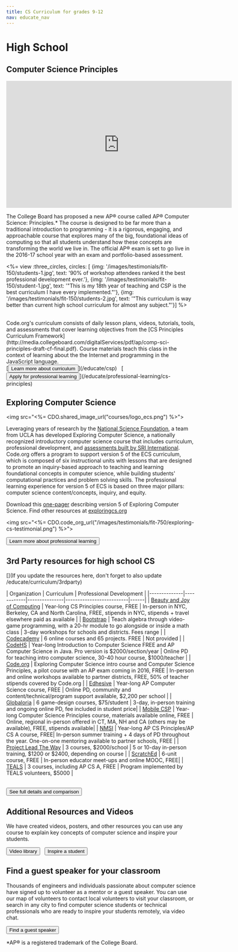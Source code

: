 ```yaml
---
title: CS Curriculum for grades 9-12
nav: educate_nav
---
```


# High School 

## Computer Science Principles

<iframe width="600" height="337" src="https://www.youtube.com/embed/HoKRZRI9IDk" frameborder="0" allowfullscreen></iframe>
<br />

The College Board has proposed a new AP® course called AP® Computer Science: Principles.*  The course is designed to be far more than a traditional introduction to programming - it is a rigorous, engaging, and approachable course that explores many of the big, foundational ideas of computing so that all students understand how these concepts are transforming the world we live in. The official AP® exam is set to go live in the 2016-17 school year with an exam and portfolio-based assessment.

<%= view :three_circles, circles: [
{img: '/images/testimonials/fit-150/students-1.jpg', text: '90% of workshop attendees ranked it the best professional development ever.'},
{img: '/images/testimonials/fit-150/student-1.jpg', text: '"This is my 18th year of teaching and CSP is the best curriculum I have every implemented."'},
{img: '/images/testimonials/fit-150/students-2.jpg', text: '"This curriculum is way better than current high school curriculum for almost any subject."'}] %>

<br />
Code.org's curriculum consists of daily lesson plans, videos, tutorials, tools, and assessments that cover learning objectives from the [CS Principles Curriculum Framework](http://media.collegeboard.com/digitalServices/pdf/ap/comp-sci-principles-draft-cf-final.pdf). Course materials teach this class in the context of learning about the the Internet and programming in the JavaScript language.

<br />
[<button>Learn more about curriculum</button>](/educate/csp) &nbsp;&nbsp;[<button>Apply for professional learning</button>](/educate/professional-learning/cs-principles)


## Exploring Computer Science

<img src="<%= CDO.shared_image_url("courses/logo_ecs.png") %>">

Leveraging years of research by the [National Science Foundation](http://www.nsf.gov/funding/pgm_summ.jsp?pims_id=503582&org=CISE), a team from UCLA has developed Exploring Computer Science, a nationally recognized introductory computer science course that includes curriculum, professional development, and [assessments built by SRI International](http://pact.sri.com/resources.html). Code.org offers a program to support version 5 of the ECS curriculum, which is composed of six instructional units with lessons that are designed to promote an inquiry-based approach to teaching and learning foundational concepts in computer science, while building students' computational practices and problem solving skills. The professional learning experience for version 5 of ECS is based on three major pillars: computer science content/concepts, inquiry, and equity.

Download this [one-pager](/files/ECSonepager.pdf) describing version 5 of Exploring Computer Science.
Find other resources at [exploringcs.org](http://www.exploringcs.org/)

<img src="<%= CDO.code_org_url("/images/testimonials/fit-750/exploring-cs-testimonial.png") %>">

[<button>Learn more about professional learning</button>](/educate/professional-learning/exploring-cs)

## 3rd Party resources for high school CS

[](If you update the resources here, don't forget to also update /educate/curriculum/3rdparty)

| Organization | Curriculum | Professional Development |
|--------------|------------|---------------|--------------------------|------|
| [Beauty and Joy of Computing](http://bjc.berkeley.edu/) | Year-long CS Principles course, FREE | In-person in NYC, Berkeley, CA and North Carolina, FREE, stipends in NYC, stipends + travel elsewhere paid as available |
| [Bootstrap](http://www.bootstrapworld.org/) | Teach algebra through video-game programming, with a 20-hr module to go alongside or inside a math class | 3-day workshops for schools and districts. Fees range |
| [Codecademy](http://www.codecademy.com/learn?utm_campaign=reskillusa) | 6 online courses and 65 projects. FREE | Not provided |
| [CodeHS](https://codehs.com) | Year-long Introduction to Computer Science FREE and AP Computer Science in Java. Pro version is $2000/section/year | Online PD for teaching intro computer science, 30-40 hour course, $1000/teacher |
| [Code.org](/educate) | Exploring Computer Science intro course and Computer Science Principles, a pilot course with an AP exam coming in 2016, FREE | In-person and online workshops available to partner districts, FREE, 50% of teacher stipends covered by Code.org |
| [Edhesive](https://edhesive.com/) | Year-long AP Computer Science course, FREE | Online PD, community and content/technical/program support available, $2,200 per school |
| [Globaloria](http://globaloria.com/intro) | 6 game-design courses, $75/student | 3-day, in-person training and ongoing online PD, fee included in student price|
| [Mobile CSP](http://www.mobile-csp.org/) | Year-long Computer Science Principles course, materials available online, FREE | Online, regional in-person offered in CT, MA, NH and CA (others may be available), FREE, stipends available|
| [NMSI](http://www.nms.org/) | Year-long AP CS Principles/AP CS A course, FREE| In-person summer training + 4 days of PD throughout the year. One-on-one mentoring available to partner schools, FREE |
| [Project Lead The Way](https://www.pltw.org/our-programs/pltw-computer-science/pltw-computer-science-curriculum) | 3 courses, $2000/school | 5 or 10-day in-person training, $1200 or $2400, depending on course |
| [ScratchEd](http://scratched.gse.harvard.edu/guide/) | 6-unit course, FREE | In-person educator meet-ups and online MOOC, FREE|
| [TEALS](http://www.tealsk12.org/schools/) | 3 courses, including AP CS A, FREE | Program implemented by TEALS volunteers, $5000 |

<br />
<a target="_blank" href="https://docs.google.com/spreadsheets/d/1-lbIKCkcVWWTFhcmpZkw8AcGv0iPj-hEqvO0Eu0N1hU/pubhtml?gid=705822074&single=true"><button>See full details and comparison</button></a>

## Additional Resources and Videos
We have created videos, posters, and other resources you can use any course to explain key concepts of computer science and inspire your students.

[<button>Video library</button>](/educate/videos) &nbsp;&nbsp;[<button>Inspire a student</button>](/educate/inspire)

## Find a guest speaker for your classroom
Thousands of engineers and individuals passionate about computer science have signed up to volunteer as a mentor or a guest speaker. You can use our map of volunteers to contact local volunteers to visit your classroom, or search in any city to find computer science students or technical professionals who are ready to inspire your students remotely, via video chat.

[<button>Find a guest speaker</button>](/volunteer/local)

*AP® is a registered trademark of the College Board.
